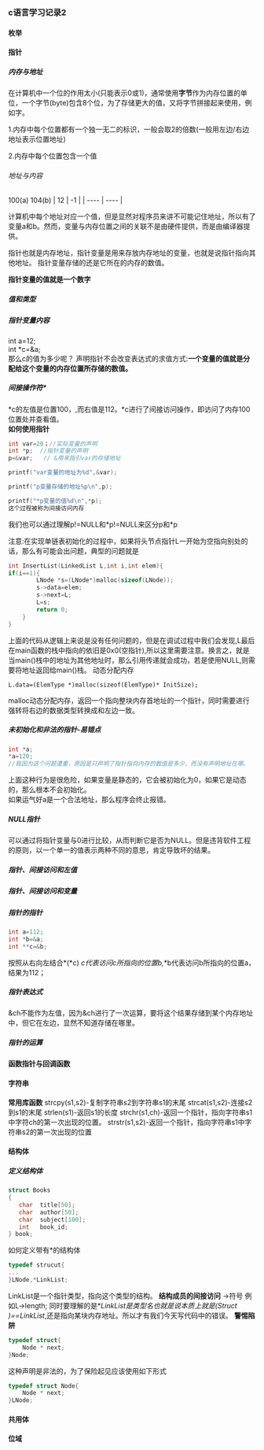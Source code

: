 ### c语言学习记录2
#### 枚举
#### 指针
##### 内存与地址
在计算机中一个位的作用太小(只能表示0或1)，通常使用**字节**作为内存位置的单位，一个字节(byte)包含8个位，为了存储更大的值，又将字节拼接起来使用，例如字。

1.内存中每个位置都有一个独一无二的标识，一般会取2的倍数(一般用左边/右边地址表示位置地址)

2.内存中每个位置包含一个值

###### 地址与内容

100(a)                                                                            104(b)
| 12   | -1   |
| ---- | ---- |

计算机中每个地址对应一个值，但是显然对程序员来讲不可能记住地址，所以有了变量a和b。然而，变量与内存位置之间的关联不是由硬件提供，而是由编译器提供。

指针也就是内存地址，指针变量是用来存放内存地址的变量，也就是说指针指向其他地址。
指针变量存储的还是它所在的内存的数值。

**指针变量的值就是一个数字**

##### 值和类型

##### 指针变量内容
int a=12;  
int *c=&a;  
那么c的值为多少呢？ 
声明指针不会改变表达式的求值方式:**一个变量的值就是分配给这个变量的内存位置所存储的数值。**
##### 间接操作符*
*c的左值是位置100，,而右值是112。\*c进行了间接访问操作，即访问了内存100位置处并查看值。  
**如何使用指针**
```c
int var=20；//实际变量的声明
int *p;  //指针变量的声明
p=&var;   // &用来指引var的存储地址

printf("var变量的地址为%d",&var);

printf("p变量存储的地址%p\n",p);

printf("*p变量的值%d\n",*p);
这个过程被称为间接访问内存
```

我们也可以通过理解p!=NULL和*p!=NULL来区分p和\*p

注意:在实现单链表初始化的过程中，如果将头节点指针L一开始为空指向别处的话，那么有可能会出问题，典型的问题就是

```c
int InsertList(LinkedList L,int i,int elem){
if(i==1){
        LNode *s=(LNode*)malloc(sizeof(LNode));
        s->data=elem;
        s->next=L;
        L=s;
        return 0;
    }
}
```

上面的代码从逻辑上来说是没有任何问题的，但是在调试过程中我们会发现,L最后在main函数的栈中指向的依旧是0x0(空指针),所以这里需要注意。换言之，就是当main()栈中的地址为其他地址时，那么引用传递就会成功，若是使用NULL,则需要将地址返回给main()栈。
动态分配内存 
```
L.data=(ElemType *)malloc(sizeof(ElemType)* InitSize);
```
malloc动态分配内存，返回一个指向整块内存首地址的一个指针，同时需要进行强转将右边的数据类型转换成和左边一致。  
##### 未初始化和非法的指针-易错点 
```c
int *a;
*a=120;
//我因为这个问题遭重，原因是只声明了指针指向内存的数值是多少，而没有声明地址在哪。
```
上面这种行为是很危险，如果变量是静态的，它会被初始化为0，如果它是动态的，那么根本不会初始化。  
如果运气好a是一个合法地址，那么程序会终止报错。  
##### NULL指针
可以通过将指针变量与0进行比较，从而判断它是否为NULL。但是违背软件工程的原则，以一个单一的值表示两种不同的意思，肯定导致坏的结果。  
##### 指针、间接访问和左值
##### 指针、间接访问和变量
##### 指针的指针
```c
int a=112;
int *b=&a;
int **c=&b;
```
按照从右向左结合\*(\*c) *c代表访问c所指向的位置b,*\*b代表访问b所指向的位置a，结果为112；  
##### 指针表达式
&ch不能作为左值，因为&ch进行了一次运算，要将这个结果存储到某个内存地址中，但它在左边，显然不知道存储在哪里。  
##### 指针的运算
#### 函数指针与回调函数

#### 字符串

**常用库函数**
strcpy(s1,s2)-复制字符串s2到字符串s1的末尾
strcat(s1,s2)-连接s2到s1的末尾
strlen(s1)-返回s1的长度
strchr(s1,ch)-返回一个指针，指向字符串s1中字符ch的第一次出现的位置。
strstr(s1,s2)-返回一个指针，指向字符串s1中字符串s2的第一次出现的位置

#### 结构体

##### 定义结构体

```c
struct Books
{
   char  title[50];
   char  author[50];
   char  subject[100];
   int   book_id;
} book;
```

如何定义带有*的结构体

```c
typedef strucut{
...
}LNode,*LinkList;
```

LinkList是一个指针类型，指向这个类型的结构。
**结构成员的间接访问**
->符号
例如L->length;
同时要理解的是**LinkList是类型名也就是说本质上就是(Struct *)==LinkList**,还是指向某块内存地址。所以才有我们今天写代码中的错误。
**警惕陷阱**

```c
typedef struct{
	Node * next;
}Node;
```

这种声明是非法的，为了保险起见应该使用如下形式

```c
typedef struct Node{
	Node * next;
}LNode;
```

#### 共用体
#### 位域